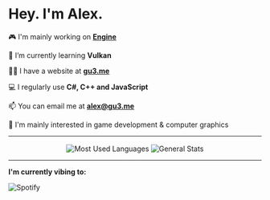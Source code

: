 <h1>Hey. I'm Alex.</h1>

🎮 I'm mainly working on <b><a href="https://github.com/xezno/Engine">Engine</a></b>

🌱 I’m currently learning <b>Vulkan</b>

👨‍💻 I have a website at <b><a href="https://gu3.me/">gu3.me</a></b>

💻 I regularly use <b>C#, C++ and JavaScript</b>

📫 You can email me at <b><a href="mailto:alex@gu3.me">alex@gu3.me</a></b>

🤔 I'm mainly interested in game development & computer graphics

---

<p align="center">

<img align="center" src="https://github-readme-stats.vercel.app/api/top-langs?username=xezno&show_icons=true&locale=en&layout=compact&langs_count=6" alt="Most Used Languages"> 

<img align="center" src="https://github-readme-stats.vercel.app/api?username=xezno&hide=contribs,prs&show_icons=true&count_private=true&line_height=30&custom_title=General GitHub Stats" alt="General Stats">

</p>

---

**I'm currently vibing to:**

<img align="center" src="https://spotify-github-profile.vercel.app/api/view?uid=alexguthrie&cover_image=true&theme=novatorem" alt="Spotify">
